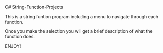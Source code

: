 C# String-Function-Projects

This is a string funtion program including a menu to navigate through each function.

Once you make the selection you will get a brief description of what the function does.

ENJOY!
